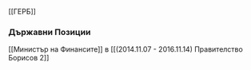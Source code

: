 [[ГЕРБ]]

### Държавни Позиции
[[Министър на Финансите]] в [[(2014.11.07 - 2016.11.14) Правителство Борисов 2]]